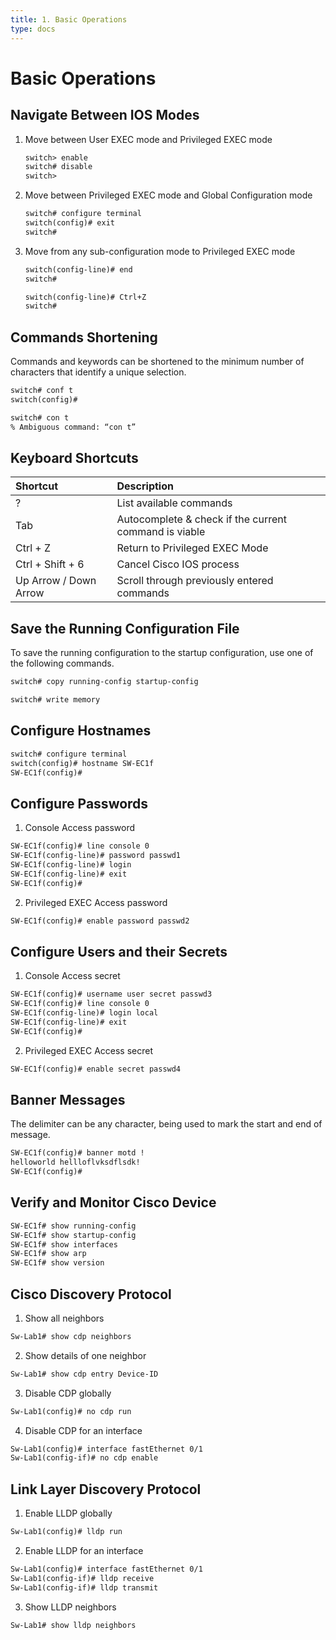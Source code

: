 ```yaml
---
title: 1. Basic Operations
type: docs
---
```


# Basic Operations

## Navigate Between IOS Modes

1. Move between User EXEC mode and Privileged EXEC mode
   ```txt
   switch> enable
   switch# disable
   switch>
   ```
2. Move between Privileged EXEC mode and Global Configuration mode
   ```txt
   switch# configure terminal
   switch(config)# exit
   switch#
   ```
3. Move from any sub-configuration mode to Privileged EXEC mode
   ```txt
   switch(config-line)# end
   switch#
   ```
   ```txt
   switch(config-line)# Ctrl+Z
   switch#
   ```

## Commands Shortening

Commands and keywords can be shortened to the minimum number of characters that identify a unique selection.

```txt
switch# conf t
switch(config)#
```

```txt
switch# con t
% Ambiguous command: “con t”
```

## Keyboard Shortcuts

| Shortcut              | Description                                           |
| :-------------------- | :---------------------------------------------------- |
| ?                     | List available commands                               |
| Tab                   | Autocomplete & check if the current command is viable |
| Ctrl + Z              | Return to Privileged EXEC Mode                        |
| Ctrl + Shift + 6      | Cancel Cisco IOS process                              |
| Up Arrow / Down Arrow | Scroll through previously entered commands            |

## Save the Running Configuration File

To save the running configuration to the startup configuration, use one of the following commands.

```txt
switch# copy running-config startup-config
```

```txt
switch# write memory
```

## Configure Hostnames

```txt
switch# configure terminal
switch(config)# hostname SW-EC1f
SW-EC1f(config)#
```

## Configure Passwords

1. Console Access password

```txt
SW-EC1f(config)# line console 0
SW-EC1f(config-line)# password passwd1
SW-EC1f(config-line)# login
SW-EC1f(config-line)# exit
SW-EC1f(config)#
```

2. Privileged EXEC Access password

```txt
SW-EC1f(config)# enable password passwd2
```

## Configure Users and their Secrets

1. Console Access secret

```txt
SW-EC1f(config)# username user secret passwd3
SW-EC1f(config)# line console 0
SW-EC1f(config-line)# login local
SW-EC1f(config-line)# exit
SW-EC1f(config)#
```

2. Privileged EXEC Access secret

```txt
SW-EC1f(config)# enable secret passwd4
```

## Banner Messages

The delimiter can be any character, being used to mark the start and end of message.

```txt
SW-EC1f(config)# banner motd !
helloworld hellloflvksdflsdk!
SW-EC1f(config)#
```

## Verify and Monitor Cisco Device

```txt
SW-EC1f# show running-config
SW-EC1f# show startup-config
SW-EC1f# show interfaces
SW-EC1f# show arp
SW-EC1f# show version
```

## Cisco Discovery Protocol

1. Show all neighbors

```txt
Sw-Lab1# show cdp neighbors
```

2. Show details of one neighbor

```txt
Sw-Lab1# show cdp entry Device-ID
```

3. Disable CDP globally

```txt
Sw-Lab1(config)# no cdp run
```

4. Disable CDP for an interface

```txt
Sw-Lab1(config)# interface fastEthernet 0/1
Sw-Lab1(config-if)# no cdp enable
```

## Link Layer Discovery Protocol

1. Enable LLDP globally

```txt
Sw-Lab1(config)# lldp run
```

2. Enable LLDP for an interface

```txt
Sw-Lab1(config)# interface fastEthernet 0/1
Sw-Lab1(config-if)# lldp receive
Sw-Lab1(config-if)# lldp transmit
```

3. Show LLDP neighbors

```txt
Sw-Lab1# show lldp neighbors
```
